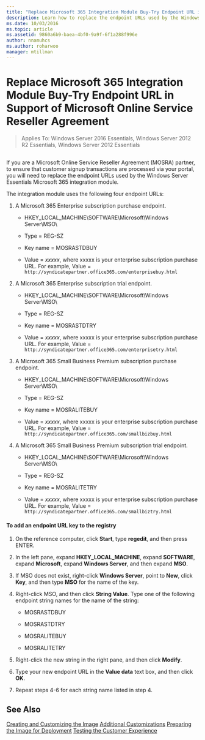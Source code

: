 ```yaml
---
title: "Replace Microsoft 365 Integration Module Buy-Try Endpoint URL in Support of Microsoft Online Service Reseller Agreement"
description: Learn how to replace the endpoint URLs used by the Windows Server Essentials Microsoft 365 integration module.
ms.date: 10/03/2016
ms.topic: article
ms.assetid: 9860a6b9-baea-4bf0-9a9f-6f1a288f996e
author: nnamuhcs
ms.author: roharwoo
manager: mtillman
---
```


# Replace Microsoft 365 Integration Module Buy-Try Endpoint URL in Support of Microsoft Online Service Reseller Agreement

>Applies To: Windows Server 2016 Essentials, Windows Server 2012 R2 Essentials, Windows Server 2012 Essentials

##  <a name="BKMK_O365"></a>
 If you are a Microsoft Online Service Reseller Agreement (MOSRA) partner, to ensure that customer signup transactions are processed via your portal, you will need to replace the endpoint URLs used by the  Windows Server Essentials Microsoft 365 integration module.

 The integration module uses the following four endpoint URLs:

1.  A Microsoft 365 Enterprise subscription purchase endpoint.

    -   HKEY_LOCAL_MACHINE\SOFTWARE\Microsoft\Windows Server\MSO\

    -   Type = REG-SZ

    -   Key name = MOSRASTDBUY

    -   Value = *xxxxx*, where xxxxx is your enterprise subscription purchase URL. For example, Value = `http://syndicatepartner.office365.com/enterprisebuy.html`

2.  A Microsoft 365 Enterprise subscription trial endpoint.

    -   HKEY_LOCAL_MACHINE\SOFTWARE\Microsoft\Windows Server\MSO\

    -   Type = REG-SZ

    -   Key name = MOSRASTDTRY

    -   Value = *xxxxx*, where xxxxx is your enterprise subscription purchase URL. For example, Value = `http://syndicatepartner.office365.com/enterprisetry.html`

3.  A  Microsoft 365 Small Business Premium subscription purchase endpoint.

    -   HKEY_LOCAL_MACHINE\SOFTWARE\Microsoft\Windows Server\MSO\

    -   Type = REG-SZ

    -   Key name = MOSRALITEBUY

    -   Value = *xxxxx*, where xxxxx is your enterprise subscription purchase URL. For example, Value = `http://syndicatepartner.office365.com/smallbizbuy.html`

4.  A  Microsoft 365 Small Business Premium subscription trial endpoint.

    -   HKEY_LOCAL_MACHINE\SOFTWARE\Microsoft\Windows Server\MSO\

    -   Type = REG-SZ

    -   Key name = MOSRALITETRY

    -   Value = *xxxxx*, where xxxxx is your enterprise subscription purchase URL. For example, Value = `http://syndicatepartner.office365.com/smallbiztry.html`

#### To add an endpoint URL key to the registry

1.  On the reference computer, click **Start**, type **regedit**, and then press ENTER.

2.  In the left pane, expand **HKEY_LOCAL_MACHINE**, expand **SOFTWARE**, expand **Microsoft**, expand **Windows Server**, and then expand **MSO**.

3.  If MSO does not exist, right-click **Windows Server**, point to **New**, click **Key**, and then type **MSO** for the name of the key.

4.  Right-click MSO, and then click **String Value**. Type one of the following endpoint string names for the name of the string:

    -   MOSRASTDBUY

    -   MOSRASTDTRY

    -   MOSRALITEBUY

    -   MOSRALITETRY

5.  Right-click the new string in the right pane, and then click **Modify**.

6.  Type your new endpoint URL in the **Value data** text box, and then click **OK**.

7.  Repeat steps 4-6 for each string name listed in step 4.

## See Also

 [Creating and Customizing the Image](Creating-and-Customizing-the-Image.md)
 [Additional Customizations](Additional-Customizations.md)
 [Preparing the Image for Deployment](Preparing-the-Image-for-Deployment.md)
 [Testing the Customer Experience](Testing-the-Customer-Experience.md)

